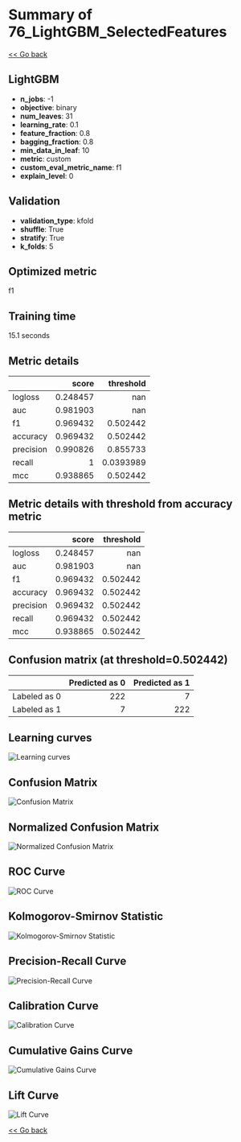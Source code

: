 # Summary of 76_LightGBM_SelectedFeatures

[<< Go back](../README.md)


## LightGBM
- **n_jobs**: -1
- **objective**: binary
- **num_leaves**: 31
- **learning_rate**: 0.1
- **feature_fraction**: 0.8
- **bagging_fraction**: 0.8
- **min_data_in_leaf**: 10
- **metric**: custom
- **custom_eval_metric_name**: f1
- **explain_level**: 0

## Validation
 - **validation_type**: kfold
 - **shuffle**: True
 - **stratify**: True
 - **k_folds**: 5

## Optimized metric
f1

## Training time

15.1 seconds

## Metric details
|           |    score |   threshold |
|:----------|---------:|------------:|
| logloss   | 0.248457 | nan         |
| auc       | 0.981903 | nan         |
| f1        | 0.969432 |   0.502442  |
| accuracy  | 0.969432 |   0.502442  |
| precision | 0.990826 |   0.855733  |
| recall    | 1        |   0.0393989 |
| mcc       | 0.938865 |   0.502442  |


## Metric details with threshold from accuracy metric
|           |    score |   threshold |
|:----------|---------:|------------:|
| logloss   | 0.248457 |  nan        |
| auc       | 0.981903 |  nan        |
| f1        | 0.969432 |    0.502442 |
| accuracy  | 0.969432 |    0.502442 |
| precision | 0.969432 |    0.502442 |
| recall    | 0.969432 |    0.502442 |
| mcc       | 0.938865 |    0.502442 |


## Confusion matrix (at threshold=0.502442)
|              |   Predicted as 0 |   Predicted as 1 |
|:-------------|-----------------:|-----------------:|
| Labeled as 0 |              222 |                7 |
| Labeled as 1 |                7 |              222 |

## Learning curves
![Learning curves](learning_curves.png)
## Confusion Matrix

![Confusion Matrix](confusion_matrix.png)


## Normalized Confusion Matrix

![Normalized Confusion Matrix](confusion_matrix_normalized.png)


## ROC Curve

![ROC Curve](roc_curve.png)


## Kolmogorov-Smirnov Statistic

![Kolmogorov-Smirnov Statistic](ks_statistic.png)


## Precision-Recall Curve

![Precision-Recall Curve](precision_recall_curve.png)


## Calibration Curve

![Calibration Curve](calibration_curve_curve.png)


## Cumulative Gains Curve

![Cumulative Gains Curve](cumulative_gains_curve.png)


## Lift Curve

![Lift Curve](lift_curve.png)



[<< Go back](../README.md)
